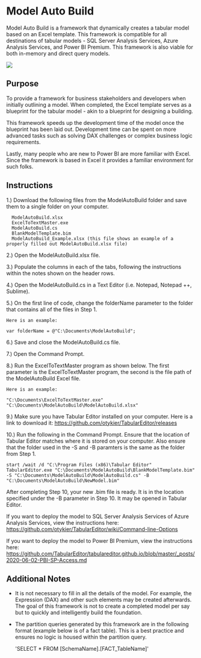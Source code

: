 # Model Auto Build

Model Auto Build is a framework that dynamically creates a tabular model based on an Excel template. This framework is compatible for all destinations of tabular models - SQL Server Analysis Services, Azure Analysis Services, and Power BI Premium. This framework is also viable for both in-memory and direct query models.

![](https://github.com/m-kovalsky/ModelAutoBuild/blob/master/Images/ExcelTemplate.png)

## Purpose

To provide a framework for business stakeholders and developers when initially outlining a model. When completed, the Excel template serves as a blueprint for the tabular model - akin to a blueprint for designing a building. 

This framework speeds up the development time of the model once the blueprint has been laid out. Development time can be spent on more advanced tasks such as solving DAX challenges or complex business logic requirements.

Lastly, many people who are new to Power BI are more familiar with Excel. Since the framework is based in Excel it provides a familiar environment for such folks. 

## Instructions

1.) Download the following files from the ModelAutoBuild folder and save them to a single folder on your computer.

      ModelAutoBuild.xlsx
      ExcelToTextMaster.exe
      ModelAutoBuild.cs
      BlankModelTemplate.bim
      ModelAutoBuild_Example.xlsx (this file shows an example of a properly filled out ModelAutoBuild.xlsx file)

2.) Open the ModelAutoBuild.xlsx file.

3.) Populate the columns in each of the tabs, following the instructions within the notes shown on the header rows.

4.) Open the ModelAutoBuild.cs in a Text Editor (i.e. Notepad, Notepad ++, Sublime).

5.) On the first line of code, change the folderName parameter to the folder that contains all of the files in Step 1. 
    
    Here is an example:
    
    var folderName = @"C:\Documents\ModelAutoBuild";
    
6.) Save and close the ModelAutoBuild.cs file.

7.) Open the Command Prompt.

8.) Run the ExcelToTextMaster program as shown below. The first parameter is the ExcelToTextMaster program, the second is the file path of the ModelAutoBuild Excel file.

    Here is an example:
    
    "C:\Documents\ExcelToTextMaster.exe" "C:\Documents\ModelAutoBuild\ModelAutoBuild.xlsx"

9.) Make sure you have Tabular Editor installed on your computer. Here is a link to download it: https://github.com/otykier/TabularEditor/releases

10.) Run the following in the Command Prompt. Ensure that the location of Tabular Editor matches where it is stored on your computer. Also ensure that the folder used in the -S and -B paramters is the same as the folder from Step 1.

    start /wait /d "C:\Program Files (x86)\Tabular Editor" TabularEditor.exe "C:\Documents\ModelAutoBuild\BlankModelTemplate.bim" -S "C:\Documents\ModelAutoBuild\ModelAutoBuild.cs" -B "C:\Documents\ModelAutoBuild\NewModel.bim"
    
After completing Step 10, your new .bim file is ready. It is in the location specified under the -B parameter in Step 10. It may be opened in Tabular Editor.

If you want to deploy the model to SQL Server Analysis Services of Azure Analysis Services, view the instructions here:
https://github.com/otykier/TabularEditor/wiki/Command-line-Options

If you want to deploy the model to Power BI Premium, view the instructions here:
https://github.com/TabularEditor/tabulareditor.github.io/blob/master/_posts/2020-06-02-PBI-SP-Access.md

## Additional Notes

* It is not necessary to fill in all the details of the model. For example, the Expression (DAX) and other such elements may be created afterwards. The goal of this framework is not to create a completed model per say but to quickly and intelligently build the foundation.

* The partition queries generated by this framework are in the following format (example below is of a fact table). This is a best practice and ensures no logic is housed within the partition query.
     
    'SELECT * FROM [SchemaName].[FACT_TableName]'
